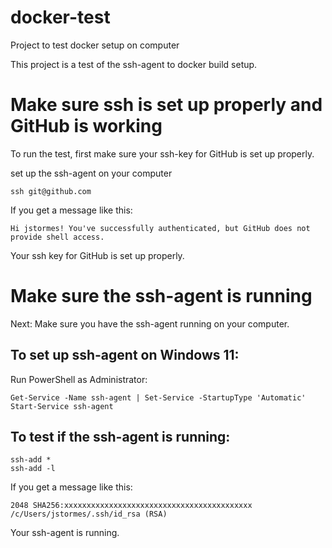 # docker-test
Project to test docker setup on computer


This project is a test of the ssh-agent to docker build setup.


# Make sure ssh is set up properly and GitHub is working

To run the test, first make sure your ssh-key for GitHub is set up properly.


set up the ssh-agent on your computer

```
ssh git@github.com
```

If you get a message like this:

```
Hi jstormes! You've successfully authenticated, but GitHub does not provide shell access.
```

Your ssh key for GitHub is set up properly.

# Make sure the ssh-agent is running

Next: Make sure you have the ssh-agent running on your computer.

## To set up ssh-agent on Windows 11:

Run PowerShell as Administrator:

```
Get-Service -Name ssh-agent | Set-Service -StartupType 'Automatic'
Start-Service ssh-agent
```

## To test if the ssh-agent is running:

```
ssh-add *
ssh-add -l
```

If you get a message like this:

```
2048 SHA256:xxxxxxxxxxxxxxxxxxxxxxxxxxxxxxxxxxxxxxxxxx /c/Users/jstormes/.ssh/id_rsa (RSA)
```

Your ssh-agent is running.